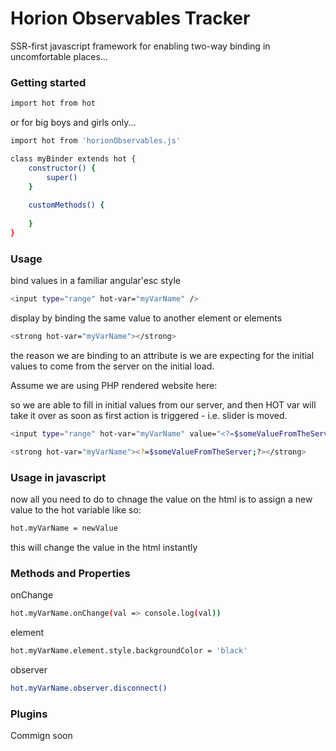 # Horion Observables Tracker

SSR-first javascript framework for enabling two-way binding in uncomfortable places...

### Getting started

```sh
import hot from hot
```

or for big boys and girls only...

```sh
import hot from 'horionObservables.js'

class myBinder extends hot {
    constructor() {
        super()
    }
    
    customMethods() {
        
    }
}
```

### Usage

bind values in a familiar angular'esc style

```sh
<input type="range" hot-var="myVarName" />
```

display by binding the same value to another element or elements

```sh
<strong hot-var="myVarName"></strong>
```

the reason we are binding to an attribute is we are expecting for the initial values to come from the server on the initial load.

Assume we are using PHP rendered website here:

so we are able to fill in initial values from our server, and then HOT var will take it over as soon as first action is triggered - i.e. slider is moved.
```sh
<input type="range" hot-var="myVarName" value="<?=$someValueFromTheServer;?>" />
```

```sh
<strong hot-var="myVarName"><?=$someValueFromTheServer;?></strong>
```

### Usage in javascript
now all you need to do to chnage the value on the html is to assign a new value to the hot variable like so:

```sh
hot.myVarName = newValue
```

this will change the value in the html instantly


### Methods and Properties 


onChange
```sh
hot.myVarName.onChange(val => console.log(val))
```

element
```sh
hot.myVarName.element.style.backgroundColor = 'black'
```

observer
```sh
hot.myVarName.observer.disconnect()
```

### Plugins
Commign soon